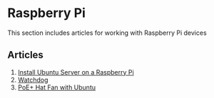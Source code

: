 # Raspberry Pi

This section includes articles for working with Raspberry Pi devices

## Articles

1. [Install Ubuntu Server on a Raspberry Pi](InstallUbuntuOnRaspberryPi.md)
1. [Watchdog](..\Linux\Watchdog.md#hardware-devices)
1. [PoE+ Hat Fan with Ubuntu](UbuntuPOEHatFan.md)
